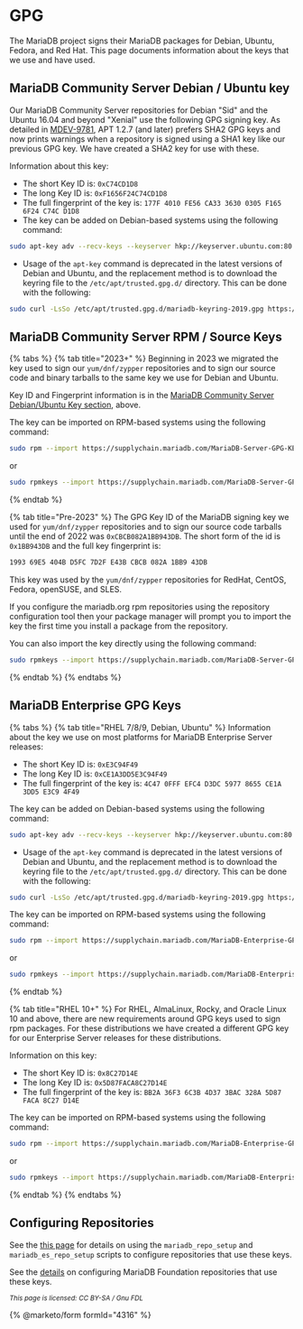 # GPG

The MariaDB project signs their MariaDB packages for Debian, Ubuntu, Fedora, and Red Hat. This page documents information about the keys that we use and have used.

## MariaDB Community Server Debian / Ubuntu key

Our MariaDB Community Server repositories for Debian "Sid" and the Ubuntu 16.04 and beyond "Xenial" use the following GPG signing key. As detailed in [MDEV-9781](https://jira.mariadb.org/browse/MDEV-9781), APT 1.2.7 (and later) prefers SHA2 GPG keys and now prints warnings when a repository is signed using a SHA1 key like our previous GPG key. We have created a SHA2 key for use with these.

Information about this key:

* The short Key ID is: `0xC74CD1D8`
* The long Key ID is: `0xF1656F24C74CD1D8`
* The full fingerprint of the key is: `177F 4010 FE56 CA33 3630 0305 F165 6F24 C74C D1D8`
* The key can be added on Debian-based systems using the following command:

```bash
sudo apt-key adv --recv-keys --keyserver hkp://keyserver.ubuntu.com:80 0xF1656F24C74CD1D8
```

* Usage of the `apt-key` command is deprecated in the latest versions of Debian and Ubuntu, and the replacement method is to download the keyring file to the `/etc/apt/trusted.gpg.d/` directory. This can be done with the following:

```bash
sudo curl -LsSo /etc/apt/trusted.gpg.d/mariadb-keyring-2019.gpg https://supplychain.mariadb.com/mariadb-keyring-2019.gpg
```

## MariaDB Community Server RPM / Source Keys

{% tabs %}
{% tab title="2023+" %}
Beginning in 2023 we migrated the key used to sign our `yum/dnf/zypper` repositories and to sign our source code and binary tarballs to the same key we use for Debian and Ubuntu.

Key ID and Fingerprint information is in the [MariaDB Community Server Debian/Ubuntu Key section](gpg.md#mariadb-community-server-debian-ubuntu-key), above.

The key can be imported on RPM-based systems using the following command:

```bash
sudo rpm --import https://supplychain.mariadb.com/MariaDB-Server-GPG-KEY
```

or

```bash
sudo rpmkeys --import https://supplychain.mariadb.com/MariaDB-Server-GPG-KEY
```
{% endtab %}

{% tab title="Pre-2023" %}
The GPG Key ID of the MariaDB signing key we used for `yum/dnf/zypper` repositories and to sign our source code tarballs until the end of 2022 was `0xCBCB082A1BB943DB`. The short form of the id is `0x1BB943DB` and the full key fingerprint is:

```bash
1993 69E5 404B D5FC 7D2F E43B CBCB 082A 1BB9 43DB
```

This key was used by the `yum/dnf/zypper` repositories for RedHat, CentOS, Fedora, openSUSE, and SLES.

If you configure the mariadb.org rpm repositories using the repository configuration tool then your package manager will prompt you to import the key the first time you install a package from the repository.

You can also import the key directly using the following command:

```bash
sudo rpmkeys --import https://supplychain.mariadb.com/MariaDB-Server-GPG-KEY-2010
```
{% endtab %}
{% endtabs %}

## MariaDB Enterprise GPG Keys

{% tabs %}
{% tab title="RHEL 7/8/9, Debian, Ubuntu" %}
Information about the key we use on most platforms for MariaDB Enterprise Server releases:

* The short Key ID is: `0xE3C94F49`
* The long Key ID is: `0xCE1A3DD5E3C94F49`
* The full fingerprint of the key is: `4C47 0FFF EFC4 D3DC 5977 8655 CE1A 3DD5 E3C9 4F49`&#x20;

The key can be added on Debian-based systems using the following command:

```bash
sudo apt-key adv --recv-keys --keyserver hkp://keyserver.ubuntu.com:80 0xCE1A3DD5E3C94F49
```

* Usage of the `apt-key` command is deprecated in the latest versions of Debian and Ubuntu, and the replacement method is to download the keyring file to the `/etc/apt/trusted.gpg.d/` directory. This can be done with the following:

```bash
sudo curl -LsSo /etc/apt/trusted.gpg.d/mariadb-keyring-2019.gpg https://supplychain.mariadb.com/mariadb-keyring-2019.gpg
```

The key can be imported on RPM-based systems using the following command:

```bash
sudo rpm --import https://supplychain.mariadb.com/MariaDB-Enterprise-GPG-KEY
```

or

```bash
sudo rpmkeys --import https://supplychain.mariadb.com/MariaDB-Enterprise-GPG-KEY
```
{% endtab %}

{% tab title="RHEL 10+" %}
For RHEL, AlmaLinux, Rocky, and Oracle Linux 10 and above, there are new requirements around GPG keys used to sign rpm packages. For these distributions we have created a different GPG key for our Enterprise Server releases for these distributions.

Information on this key:

* The short Key ID is: `0x8C27D14E`
* The long Key ID is: `0x5D87FACA8C27D14E`
* The full fingerprint of the key is: `BB2A 36F3 6C3B 4D37 3BAC 328A 5D87 FACA 8C27 D14E`

The key can be imported on RPM-based systems using the following command:

```bash
sudo rpm --import https://supplychain.mariadb.com/MariaDB-Enterprise-GPG-KEY-2025
```

or

```bash
sudo rpmkeys --import https://supplychain.mariadb.com/MariaDB-Enterprise-GPG-KEY-2025
```
{% endtab %}
{% endtabs %}



## Configuring Repositories

See the [this page](mariadb-package-repository-setup-and-usage.md) for details on using the `mariadb_repo_setup`  and `mariadb_es_repo_setup` scripts to configure repositories that use these keys.

See the [details](https://downloads.mariadb.org/mariadb/repositories/) on configuring MariaDB Foundation repositories that use these keys.

<sub>_This page is licensed: CC BY-SA / Gnu FDL_</sub>

{% @marketo/form formId="4316" %}
